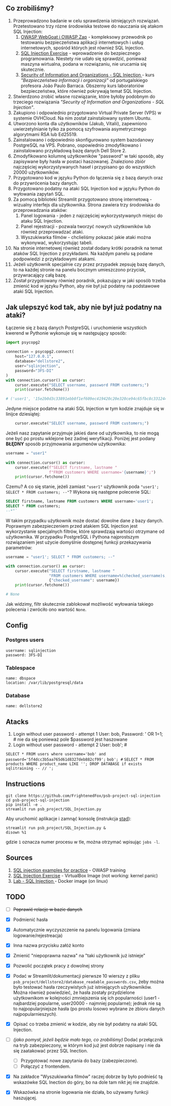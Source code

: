 
## Co zrobiliśmy? 
1. Przeprowadzono badanie w celu sprawdzenia istniejących rozwiązań. Przetestowano trzy rózne środowiska testowe do nauczania się atakom SQL Injection: 
	1. [OWASP WebGoat i OWASP Zap](https://thehackerish.com/sql-injection-examples-for-practice/) -  kompleksowy przewodnik po testowaniu bezpieczeństwa aplikacji internetowych i usług internetowych, spośród których jest również SQL Injection.
	2. [SQL Injection Exercise](https://research.cs.wisc.edu/mist/SoftwareSecurityCourse/Exercises/3.8.1_SQL_Injection_Exercise.html) - wprowadzenie do bezpiecznego programowania. Niestety nie udało się sprawdzić, ponieważ maszyna wirtualna, podana w rozwiązaniu, nie urucamia się skutecznie. 
	3. [Security of Information and Organizations - SQL Injection ](http://sweet.ua.pt/jpbarraca/course/sio-2122/lab-sql-injection/) - kurs *"Bezpieczeństwa informacji i organizacji"* od portugalskiego profesora João Paulo Barraca. Obszerny kurs laboratoriów bezpieczeństwa, które również pokrywają temat SQL Injection.
2. Stwierdzono zrobić własne rozwiązanie, które byłoby podobnym do trzeciego rozwiązania *"Security of Information and Organizations - SQL Injection"*.
3. Zakupiono i odpowiednio przygotowano Virtual Private Server (VPS) w systemie OVHCloud. Na nim został zainstalowany system Ubuntu. 
4. Utworzono konta dla użytkowników (Jakub, Vitalii), zapewniono uwierzetylnianie tylko za pomocą szyfrowania asymetrycznego algorytmami RSA lub Ed25519. 
5. Zainstalowano i odpowiednio skonfigurowano system bazodanowy PostgreSQL na VPS. Pobrano, ospowiednio zmodyfikowano i zainstalowano przykładową bazę danych Dell Store 2. 
6. Zmodyfikowano kolumnę użytkowników "password" w taki sposób, aby zapisywane były hasła w postaci haszowanej. Znaleziono zbiór najczęściej wykorzystywanych haseł i przypisano go do wszystkich 20000 użytkowników.
7. Przygotowano kod w języku Python do łączenia się z bazą danych oraz do przywrócenia bazy danych. 
8. Przygotowano podatny na ataki SQL Injection kod w języku Python do wyłowania zapytań SQL.
9. Za pomocą biblioteki Streamlit przygotowano stronę internetową - wizualny interfejs dla użytkownika. Strona zawiera trzy środowiska do przeprowadzania ataków: 
	1. Panel logowania - jeden z najczęściej wykorzystywanych miejsc do ataku SQL Injection.
	2. Panel rejestracji - pozwala tworzyć nowych użytkowników lub również przeprowadzać ataki.
	3. Wyszukiwarka filmów - chclieliśmy pokazać jakie ataki można wykonywać, wykorzystując tabeli. 
10. Na stronie internetowej również został dodany krótki poradnik na temat ataków SQL Injection z przykładami. Na każdym panelu są podane podpowiedzi z przykładowymi atakami. 
11. Jeżeli użytkownik specjalnie czy przez przypadek zepsuję bazę danych, to na każdej stronie na panelu bocznym umieszczono przycisk, przywracający całą bazę. 
12. Został przygotowany również poradnik, pokazujący w jaki sposób trzeba zmienić kod w języku Python, aby nie był już podatny na podstawowe ataki SQL Injection.



## Jak ulepszyć kod tak, aby nie był już podatny na ataki? 
Łączenie się z bazą danych PostgreSQL i uruchomienie wszystkich kwerend w Pythonie wykonuje się w następujący sposób: 
```python
import psycopg2  
  
connection = psycopg2.connect(  
    host="127.0.0.1",  
    database="dellstore2",  
    user="sqlinjection",  
    password="3FS-DI"  
)  
with connection.cursor() as cursor:  
    cursor.execute("SELECT username, password FROM customers;")  
    print(cursor.fetchone())

# ('user1', '15e2b0d3c33891ebb0f1ef609ec419420c20e320ce94c65fbc8c3312448eb225')
```
Jedyne miejsce podatne na ataki SQL Injection w tym kodzie znajduje się w linijce dziesiątej: 
```python
	cursor.execute("SELECT username, password FROM customers;")  
```
Jeżeli nasz zapytanie przyjmuje jakieś dane od użytkownika, to nie mogą one być po prostu wklejone bez żadnej weryfikacji. Poniżej jest podany **BŁĘDNY** sposób przyjmowania argumenów użytkownika: 
```python
username = "user1"  
  
with connection.cursor() as cursor:  
    cursor.execute(f"SELECT firstname, lastname "  
                   f"FROM customers WHERE username='{username}';")  
    print(cursor.fetchone())
```
Czemu? A co się stanie, jeżeli zamiast `"user1"` użytkownik poda `"user1'; SELECT * FROM customers; --"`?  Wykona się następne polecenie SQL: 
```SQL
SELECT firstname, lastname FROM customers WHERE username='user1'; 
SELECT * FROM customers; 
--*"`
```
W takim przypadku użytkownik może dostać dowolne dane z bazy danych. Poprawnym zabezpieczeniem przed atakiem SQL Injection jest wykorzystanie specjalnych filtrów, które sprawdzają wartości otrzymane od użytkownika. W przypadku PostgreSQL i Pythona najprostszym rozwiązaniem jest użycie domyślnie dostępnej funkcji przekazywania parametrów: 
```python
username = "user1'; SELECT * FROM customers; --"

with connection.cursor() as cursor:  
    cursor.execute("SELECT firstname, lastname "  
                   "FROM customers WHERE username=%(checked_username)s;",  
                   {"checked_username": username})  
    print(cursor.fetchone())

# None
```
Jak widzimy, filtr skutecznie zablokował możliwość wyłowania takiego polecenia i zwróciło ono wartość `None`. 


## Config
### Postgres users
```
username: sqlinjection
password: 3FS-DI
```
### Tablespace
```
name: dbspace
location: /var/lib/postgresql/data
```
### Database
```
name: dellstore2
```



## Atacks
1. Login without user password - attempt 1
	User: bob, Password: ' OR 1=1; #
	nie da się ponieważ pole $password jest haszowane
2. Login without user password -  attempt 2
	User: bob'; #

`SELECT * FROM users where username='bob' and password='5f4dcc3b5aa765d61d8327deb882cf99';` 
`bob'; #`
`SELECT * FROM products WHERE product_name LIKE ''; DROP DATABASE if exists sqlitraining -- // ';`




## Instructions
```
git clone https://github.com/FrightenedFox/psb-project-sql-injection
cd psb-project-sql-injection
pip install -e .
streamlit run psb_project/SQL_Injection.py
```
Aby uruchomić aplikacje i zamnąć konsolę (instrukcja [stąd](https://linuxize.com/post/how-to-run-linux-commands-in-background/)): 
```
streamlit run psb_project/SQL_Injection.py &
disown %1
```
gdzie `1`  oznacza numer procesu w tle, można otrzymać wpisując `jobs -l`.



## Sources
1. [SQL injection examples for practice](https://thehackerish.com/sql-injection-examples-for-practice/)  - OWASP training 
2. [SQL Injection Exercise](https://research.cs.wisc.edu/mist/SoftwareSecurityCourse/Exercises/3.8.1_SQL_Injection_Exercise.html) - VirtualBox Image (not working: kernel panic)
3. [Lab - SQL Injection ](http://sweet.ua.pt/jpbarraca/course/sio-2122/lab-sql-injection/) - Docker image (on linux)



## TODO
- [ ] ~~Poprawić relacje w bazie danych~~
- [x] Podmienić hasła
- [x] Automatycznie wyczyszczenie na panelu logowania (zmiana logowanie/rejestreacja)
- [x] Inna nazwa przycisku załóż konto
- [x] Zmienić "niepoprawna nazwa" na "taki użytkownik już istnieje"
- [x] Pozwolić początek pracy z dowolnej strony
- [x] Podać w Streamlit/dokumentacji pierwsze 10 wierszy z pliku `psb_project/dellstore2/database_readable_passwords.csv`, żeby można było testować hasła rzeczywistych już istniejących użytkowników. Można również powiedzieć, że hasła zostały przydzielone użytkownikom w kolejności zmniejszenia się ich popularności (user1 - najbardziej popularne, user20000 - najmniej popularne); jednak nie są to najpopularjniejsze hasła (po prostu losowo wybrane ze zbioru danych najpopularnieszych). 
- [x] Opisać co trzeba zmienić w kodzie, aby nie był podatny na ataki SQL Injection.
- [ ] *(jako pomysł, jeżeli będzie mało tego, co zrobiliśmy)* Dodać przełącznik na tryb zabezpieczony, w którym kod już jest dobrze napisany i nie da się zaatakować przez SQL Inection.
	- [ ] Przygotować nowe zapytania do bazy (zabezpieczone).
	- [ ] Połączyć z frontendem.
- [x] Na zakładce "Wyszukiwarka filmów" raczej dobrze by było podnieść tą wskazówke SQL Inection do góry, bo na dole tam nikt jej nie znajdzie.
- [x] Wskazówka na stronie logowania nie działa, bo używamy funkcji haszującej.

